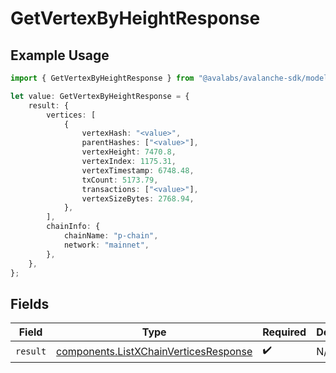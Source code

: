 # GetVertexByHeightResponse

## Example Usage

```typescript
import { GetVertexByHeightResponse } from "@avalabs/avalanche-sdk/models/operations";

let value: GetVertexByHeightResponse = {
    result: {
        vertices: [
            {
                vertexHash: "<value>",
                parentHashes: ["<value>"],
                vertexHeight: 7470.8,
                vertexIndex: 1175.31,
                vertexTimestamp: 6748.48,
                txCount: 5173.79,
                transactions: ["<value>"],
                vertexSizeBytes: 2768.94,
            },
        ],
        chainInfo: {
            chainName: "p-chain",
            network: "mainnet",
        },
    },
};
```

## Fields

| Field                                                                                          | Type                                                                                           | Required                                                                                       | Description                                                                                    |
| ---------------------------------------------------------------------------------------------- | ---------------------------------------------------------------------------------------------- | ---------------------------------------------------------------------------------------------- | ---------------------------------------------------------------------------------------------- |
| `result`                                                                                       | [components.ListXChainVerticesResponse](../../models/components/listxchainverticesresponse.md) | :heavy_check_mark:                                                                             | N/A                                                                                            |
